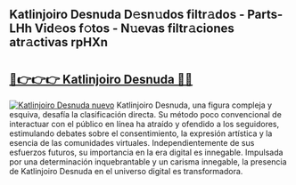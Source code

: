## Katlinjoiro Desnuda D𝚎sn𝚞dos filtr𝚊dos - Parts-LHh Vid𝚎os f𝚘tos - N𝚞evas filtr𝚊ciones atr𝚊ctivas rpHXn

# <h2><a href="http://mb19pm.tromn.icu/?c=Katlinjoiro+Desnuda">🔗👉👉👉 Katlinjoiro Desnuda 🔗🔗</a></h2>

[![Katlinjoiro Desnuda nuevo](https://i.imgur.com/pEAQMta.gif)](http://mb19pm.tromn.icu/?c=Katlinjoiro+Desnuda)
Katlinjoiro Desnuda, una figura compleja y esquiva, desafía la clasificación directa. Su método poco convencional de interactuar con el público en línea ha atraído y ofendido a los seguidores, estimulando debates sobre el consentimiento, la expresión artística y la esencia de las comunidades virtuales. Independientemente de sus esfuerzos futuros, su importancia en la era digital es innegable. Impulsada por una determinación inquebrantable y un carisma innegable, la presencia de Katlinjoiro Desnuda en el universo digital es transformadora.
